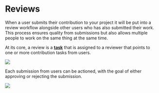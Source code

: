 # Reviews

When a user submits their contribution to your project it will be put into a review workflow alongside other users who has also submitted their work. This process ensures quality from submissions but also allows multiple people to work on the same thing at the same time.

At its core, a review is a [**task**](../../incomplete-user-guide/tasks/) that is assigned to a reviewer that points to one or more contribution tasks from users.

![](</assets/Screenshot 2021-05-07 at 11.40.52.png>)

Each submission from users can be actioned, with the goal of either approving or rejecting the submission.

![](</assets/Screenshot 2021-05-07 at 11.42.40.png>)
